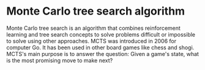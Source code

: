 # Monte Carlo tree search algorithm

Monte Carlo tree search is an algorithm that combines reinforcement learning and tree search concepts to solve problems difficult or impossible to solve using other approaches. MCTS was introduced in 2006 for computer Go. It has been used in other board games like chess and shogi. 
MCTS's main purpose is to answer the question: Given a game's state, what is the most promising move to make next?


